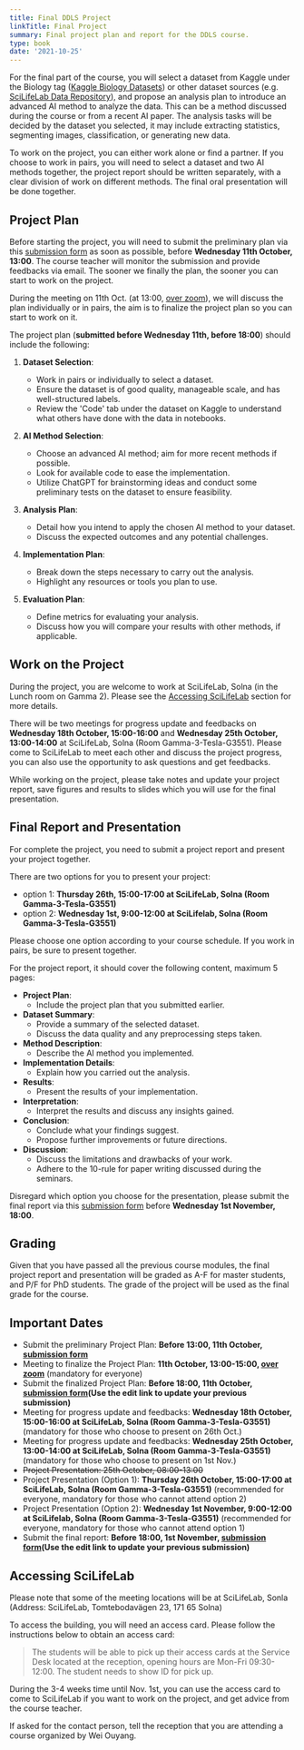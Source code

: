 ```yaml
---
title: Final DDLS Project
linkTitle: Final Project
summary: Final project plan and report for the DDLS course.
type: book
date: '2021-10-25'
---
```

For the final part of the course, you will select a dataset from Kaggle under the Biology tag ([Kaggle Biology Datasets](https://www.kaggle.com/datasets?tags=7100-Biology)) or other dataset sources (e.g. [SciLifeLab Data Repository](https://figshare.scilifelab.se/search?itemTypes=3)), and propose an analysis plan to introduce an advanced AI method to analyze the data. This can be a method discussed during the course or from a recent AI paper. The analysis tasks will be decided by the dataset you selected, it may include extracting statistics, segmenting images, classification, or generating new data.

To work on the project, you can either work alone or find a partner. If you choose to work in pairs, you will need to select a dataset and two AI methods together, the project report should be written separately, with a clear division of work on different methods. The final oral presentation will be done together.

## Project Plan

Before starting the project, you will need to submit the preliminary plan via this [submission form](https://forms.gle/VfdP8Yf7mkFHhdv16) as soon as possible, before **Wednesday 11th October, 13:00**. The course teacher will monitor the submission and provide feedbacks via email. The sooner we finally the plan, the sooner you can start to work on the project.

During the meeting on 11th Oct. (at 13:00, [over zoom]( https://kth-se.zoom.us/j/69812177998)), we will discuss the plan individually or in pairs, the aim is to finalize the project plan so you can start to work on it.

The project plan (**submitted before Wednesday 11th, before 18:00**) should include the following:

1. **Dataset Selection**:
   - Work in pairs or individually to select a dataset.
   - Ensure the dataset is of good quality, manageable scale, and has well-structured labels.
   - Review the 'Code' tab under the dataset on Kaggle to understand what others have done with the data in notebooks.

2. **AI Method Selection**:
   - Choose an advanced AI method; aim for more recent methods if possible.
   - Look for available code to ease the implementation.
   - Utilize ChatGPT for brainstorming ideas and conduct some preliminary tests on the dataset to ensure feasibility.

3. **Analysis Plan**:
   - Detail how you intend to apply the chosen AI method to your dataset.
   - Discuss the expected outcomes and any potential challenges.

4. **Implementation Plan**:
   - Break down the steps necessary to carry out the analysis.
   - Highlight any resources or tools you plan to use.

5. **Evaluation Plan**:
   - Define metrics for evaluating your analysis.
   - Discuss how you will compare your results with other methods, if applicable.

## Work on the Project

During the project, you are welcome to work at SciLifeLab, Solna (in the Lunch room on Gamma 2). Please see the [Accessing SciLifeLab](#accessing-scilifelab) section for more details.

There will be two meetings for progress update and feedbacks on **Wednesday 18th October, 15:00-16:00** and **Wednesday 25th October, 13:00-14:00** at SciLifeLab, Solna (Room Gamma-3-Tesla-G3551). Please come to SciLifeLab to meet each other and discuss the project progress, you can also use the opportunity to ask questions and get feedbacks.

While working on the project, please take notes and update your project report, save figures and results to slides which you will use for the final presentation.

## Final Report and Presentation

For complete the project, you need to submit a project report and present your project together.

There are two options for you to present your project:
 - option 1: **Thursday 26th, 15:00-17:00 at SciLifeLab, Solna (Room Gamma-3-Tesla-G3551)**
 - option 2: **Wednesday 1st, 9:00-12:00 at SciLifelab, Solna (Room Gamma-3-Tesla-G3551)**

Please choose one option according to your course schedule. If you work in pairs, be sure to present together.

For the project report, it should cover the following content, maximum 5 pages:

- **Project Plan**:
  - Include the project plan that you submitted earlier.
- **Dataset Summary**:
  - Provide a summary of the selected dataset.
  - Discuss the data quality and any preprocessing steps taken.
- **Method Description**:
  - Describe the AI method you implemented.
- **Implementation Details**:
  - Explain how you carried out the analysis.
- **Results**:
  - Present the results of your implementation.
- **Interpretation**:
  - Interpret the results and discuss any insights gained.
- **Conclusion**:
  - Conclude what your findings suggest.
  - Propose further improvements or future directions.
- **Discussion**:
  - Discuss the limitations and drawbacks of your work.
  - Adhere to the 10-rule for paper writing discussed during the seminars.

Disregard which option you choose for the presentation, please submit the final report via this [submission form](https://forms.gle/VfdP8Yf7mkFHhdv16) before **Wednesday 1st November, 18:00**.

## Grading

Given that you have passed all the previous course modules, the final project report and presentation will be graded as A-F for master students, and P/F for PhD students. The grade of the project will be used as the final grade for the course.

## Important Dates

- Submit the preliminary Project Plan: **Before 13:00, 11th October, [submission form](https://forms.gle/VfdP8Yf7mkFHhdv16)**
- Meeting to finalize the Project Plan: **11th October, 13:00-15:00, [over zoom](https://kth-se.zoom.us/j/69812177998)** (mandatory for everyone)
- Submit the finalized Project Plan: **Before 18:00, 11th October, [submission form](https://forms.gle/VfdP8Yf7mkFHhdv16)(Use the edit link to update your previous submission)**
- Meeting for progress update and feedbacks: **Wednesday 18th October, 15:00-16:00 at SciLifeLab, Solna (Room Gamma-3-Tesla-G3551)** (mandatory for those who choose to present on 26th Oct.)
- Meeting for progress update and feedbacks: **Wednesday 25th October, 13:00-14:00 at SciLifeLab, Solna (Room Gamma-3-Tesla-G3551)** (mandatory for those who choose to present on 1st Nov.)
- ~~Project Presentation: 25th October, 08:00-13:00~~
- Project Presentation (Option 1): **Thursday 26th October, 15:00-17:00 at SciLifeLab, Solna (Room Gamma-3-Tesla-G3551)** (recommended for everyone, mandatory for those who cannot attend option 2)
- Project Presentation (Option 2): **Wednesday 1st November, 9:00-12:00 at SciLifelab, Solna (Room Gamma-3-Tesla-G3551)** (recommended for everyone, mandatory for those who cannot attend option 1)
- Submit the final report: **Before 18:00, 1st November, [submission form](https://forms.gle/VfdP8Yf7mkFHhdv16)(Use the edit link to update your previous submission)**

## Accessing SciLifeLab

Please note that some of the meeting locations will be at SciLifeLab, Sonla (Address: SciLifeLab, Tomtebodavägen 23, 171 65 Solna)

To access the building, you will need an access card. Please follow the instructions below to obtain an access card:

> The students will be able to pick up their access cards at the Service Desk located at the reception, opening hours are Mon-Fri 09:30-12:00. The student needs to show ID for pick up.

During the 3-4 weeks time until Nov. 1st, you can use the access card to come to SciLifeLab if you want to work on the project, and get advice from the course teacher.

If asked for the contact person, tell the reception that you are attending a course organized by Wei Ouyang.
